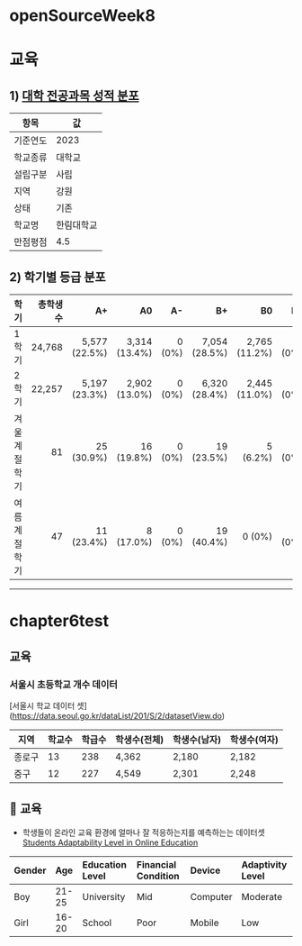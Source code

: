 
# openSourceWeek8


# 교육
## 1) [대학 전공과목 성적 분포](https://m.academyinfo.go.kr/main/main0780/selectListLink.do#dialogDisclosureCategory)

| 항목 | 값 |
|---|---|
| 기준연도 | 2023 |
| 학교종류 | 대학교 |
| 설립구분 | 사립 |
| 지역 | 강원 |
| 상태 | 기존 |
| 학교명 | 한림대학교 |
| 만점평점 | 4.5 |

## 2) 학기별 등급 분포
| 학기 | 총학생수 | A+ | A0 | A- | B+ | B0 | B- | C+ | C0 | C- | D+ | D0 | D- | F |
|---|---:|---:|---:|---:|---:|---:|---:|---:|---:|---:|---:|---:|---:|---:|
| 1학기 | 24,768 | 5,577 (22.5%) | 3,314 (13.4%) | 0 (0%) | 7,054 (28.5%) | 2,765 (11.2%) | 0 (0%) | 3,786 (15.3%) | 1,273 (5.1%) | 0 (0%) | 353 (1.4%) | 198 (0.8%) | 0 (0%) | 448 (1.8%) |
| 2학기 | 22,257 | 5,197 (23.3%) | 2,902 (13.0%) | 0 (0%) | 6,320 (28.4%) | 2,445 (11.0%) | 0 (0%) | 3,350 (15.1%) | 1,164 (5.2%) | 0 (0%) | 314 (1.4%) | 195 (0.9%) | 0 (0%) | 370 (1.7%) |
| 겨울계절학기 | 81 | 25 (30.9%) | 16 (19.8%) | 0 (0%) | 19 (23.5%) | 5 (6.2%) | 0 (0%) | 11 (13.6%) | 5 (6.2%) | 0 (0%) | 0 (0%) | 0 (0%) | 0 (0%) | 0 (0%) |
| 여름계절학기 | 47 | 11 (23.4%) | 8 (17.0%) | 0 (0%) | 19 (40.4%) | 0 (0%) | 0 (0%) | 5 (10.6%) | 3 (6.4%) | 0 (0%) | 0 (0%) | 0 (0%) | 0 (0%) | 1 (2.1%) |
---
# chapter6test
## 교육
### 서울시 초등학교 개수 데이터


[서울시 학교 데이터 셋] (https://data.seoul.go.kr/dataList/201/S/2/datasetView.do)

| 지역 | 학교수 | 학급수 | 학생수(전체) | 학생수(남자) | 학생수(여자) |
|-----|--------|-------|------------|------------|-------------|
| 종로구 |	13 |	238 |	4,362 |	2,180 |	2,182 |
| 중구 |	12 |	227 |	4,549 |	2,301 |	2,248 |



## 📖 교육

- 학생들이 온라인 교육 환경에 얼마나 잘 적응하는지를 예측하는는 데이터셋 [Students Adaptability Level in Online Education](https://www.kaggle.com/datasets/mdmahmudulhasansuzan/students-adaptability-level-in-online-education)

| Gender | Age   | Education Level | Financial Condition | Device   | Adaptivity Level |
| :----- | :---- | :-------------- | :------------------ | :------- | :--------------- |
| Boy    | 21-25 | University      | Mid                 | Computer | Moderate         |
| Girl   | 16-20 | School          | Poor                | Mobile   | Low              |
